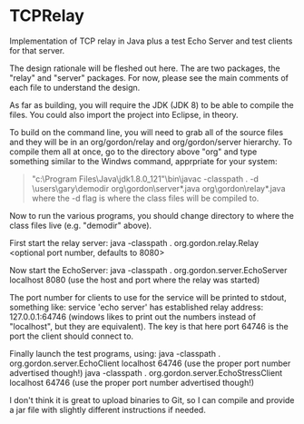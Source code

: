 # TCPRelay
Implementation of TCP relay in Java plus a test Echo Server and test clients for that server.

The design rationale will be fleshed out here.  The are two packages, the "relay" and "server" packages.  For now,
please see the main comments of each file to understand the design.

As far as building, you will require the JDK (JDK 8) to be able to compile the files.  You could also import the project into
Eclipse, in theory.

To build on the command line, you will need to grab all of the source files and they will be in an org/gordon/relay
and org/gordon/server hierarchy.  To compile them all at once, go to the directory above "org" and type something
similar to the Windws command, apprpriate for your system:

>"c:\Program Files\Java\jdk1.8.0_121"\bin\javac -classpath . -d \users\gary\demodir org\gordon\server\*.java org\gordon\relay\*.java
where the -d flag is where the class files will be compiled to.

Now to run the various programs, you should change directory to where the class files live (e.g. "demodir" above).

First start the relay server:
java -classpath . org.gordon.relay.Relay <optional port number, defaults to 8080>

Now start the EchoServer:
java -classpath . org.gordon.server.EchoServer localhost 8080 (use the host and port where the relay was started)

The port number for clients to use for the service will be printed to stdout, something like:
service 'echo server' has established relay address: 127.0.0.1:64746 (windows likes to print out the numbers
instead of "localhost", but they are equivalent).  The key is that here port 64746 is the port the client should connect to.

Finally launch the test programs, using:
java -classpath . org.gordon.server.EchoClient localhost 64746 (use the proper port number advertised though!)
java -classpath . org.gordon.server.EchoStressClient localhost 64746 (use the proper port number advertised though!)

I don't think it is great to upload binaries to Git, so I can compile and provide a jar file with slightly different
instructions if needed.
